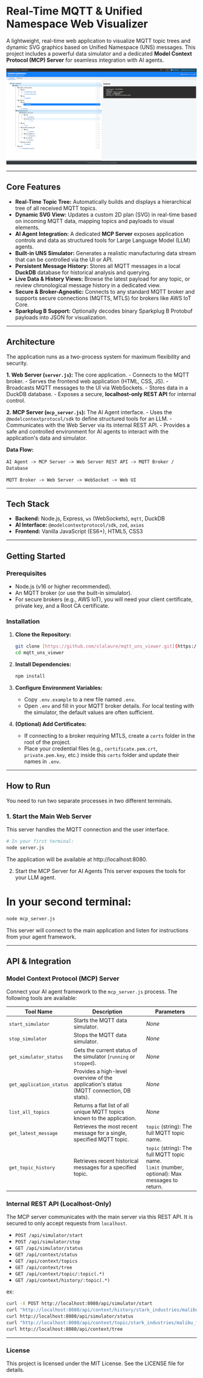 # Real-Time MQTT & Unified Namespace Web Visualizer

A lightweight, real-time web application to visualize MQTT topic trees and dynamic SVG graphics based on Unified Namespace (UNS) messages. This project includes a powerful data simulator and a dedicated **Model Context Protocol (MCP) Server** for seamless integration with AI agents.

![Application screenshot showing the topic tree and SVG view](./assets/screenshot1.png)

---

## Core Features

-   **Real-Time Topic Tree:** Automatically builds and displays a hierarchical tree of all received MQTT topics.
-   **Dynamic SVG View:** Updates a custom 2D plan (SVG) in real-time based on incoming MQTT data, mapping topics and payloads to visual elements.
-   **AI Agent Integration:** A dedicated **MCP Server** exposes application controls and data as structured tools for Large Language Model (LLM) agents.
-   **Built-in UNS Simulator:** Generates a realistic manufacturing data stream that can be controlled via the UI or API.
-   **Persistent Message History:** Stores all MQTT messages in a local **DuckDB** database for historical analysis and querying.
-   **Live Data & History Views:** Browse the latest payload for any topic, or review chronological message history in a dedicated view.
-   **Secure & Broker-Agnostic:** Connects to any standard MQTT broker and supports secure connections (MQTTS, MTLS) for brokers like AWS IoT Core.
-   **Sparkplug B Support:** Optionally decodes binary Sparkplug B Protobuf payloads into JSON for visualization.

---

## Architecture

The application runs as a two-process system for maximum flexibility and security.

**1. Web Server (`server.js`):** The core application.
    -   Connects to the MQTT broker.
    -   Serves the frontend web application (HTML, CSS, JS).
    -   Broadcasts MQTT messages to the UI via WebSockets.
    -   Stores data in a DuckDB database.
    -   Exposes a secure, **localhost-only REST API** for internal control.

**2. MCP Server (`mcp_server.js`):** The AI Agent interface.
    -   Uses the `@modelcontextprotocol/sdk` to define structured tools for an LLM.
    -   Communicates with the Web Server via its internal REST API.
    -   Provides a safe and controlled environment for AI agents to interact with the application's data and simulator.

**Data Flow:**

`AI Agent -> MCP Server -> Web Server REST API -> MQTT Broker / Database`

`MQTT Broker -> Web Server -> WebSocket -> Web UI`

---

## Tech Stack

-   **Backend:** Node.js, Express, `ws` (WebSockets), `mqtt`, DuckDB
-   **AI Interface:** `@modelcontextprotocol/sdk`, `zod`, `axios`
-   **Frontend:** Vanilla JavaScript (ES6+), HTML5, CSS3

---

## Getting Started

### Prerequisites

-   Node.js (v16 or higher recommended).
-   An MQTT broker (or use the built-in simulator).
-   For secure brokers (e.g., AWS IoT), you will need your client certificate, private key, and a Root CA certificate.

### Installation

1.  **Clone the Repository:**
    ```bash
    git clone [https://github.com/slalaure/mqtt_uns_viewer.git](https://github.com/slalaure/mqtt_uns_viewer.git)
    cd mqtt_uns_viewer
    ```

2.  **Install Dependencies:**
    ```bash
    npm install
    ```

3.  **Configure Environment Variables:**
    -   Copy `.env.example` to a new file named `.env`.
    -   Open `.env` and fill in your MQTT broker details. For local testing with the simulator, the default values are often sufficient.

4.  **(Optional) Add Certificates:**
    -   If connecting to a broker requiring MTLS, create a `certs` folder in the root of the project.
    -   Place your credential files (e.g., `certificate.pem.crt`, `private.pem.key`, etc.) inside this `certs` folder and update their names in `.env`.

---

## How to Run

You need to run two separate processes in two different terminals.

### 1. Start the Main Web Server

This server handles the MQTT connection and the user interface.

```bash
# In your first terminal:
node server.js
```
The application will be available at http://localhost:8080.

2. Start the MCP Server for AI Agents
This server exposes the tools for your LLM agent.

# In your second terminal:

```bash
node mcp_server.js
```

This server will connect to the main application and listen for instructions from your agent framework.

---

## API & Integration

### Model Context Protocol (MCP) Server

Connect your AI agent framework to the `mcp_server.js` process. The following tools are available:

| Tool Name                  | Description                                                                                          | Parameters                                                                                             |
| -------------------------- | ---------------------------------------------------------------------------------------------------- | ------------------------------------------------------------------------------------------------------ |
| `start_simulator`          | Starts the MQTT data simulator.                                                                      | _None_                                                                                                 |
| `stop_simulator`           | Stops the MQTT data simulator.                                                                       | _None_                                                                                                 |
| `get_simulator_status`     | Gets the current status of the simulator (`running` or `stopped`).                                    | _None_                                                                                                 |
| `get_application_status`   | Provides a high-level overview of the application's status (MQTT connection, DB stats).              | _None_                                                                                                 |
| `list_all_topics`          | Returns a flat list of all unique MQTT topics known to the application.                               | _None_                                                                                                 |
| `get_latest_message`       | Retrieves the most recent message for a single, specified MQTT topic.                                  | `topic` (string): The full MQTT topic name.                                                            |
| `get_topic_history`        | Retrieves recent historical messages for a specified topic.                                           | `topic` (string): The full MQTT topic name.<br>`limit` (number, optional): Max messages to return.     |

### Internal REST API (Localhost-Only)

The MCP server communicates with the main server via this REST API. It is secured to only accept requests from `localhost`.

- `POST /api/simulator/start`
- `POST /api/simulator/stop`
- `GET /api/simulator/status`
- `GET /api/context/status`
- `GET /api/context/topics`
- `GET /api/context/tree`
- `GET /api/context/topic/:topic(.*)`
- `GET /api/context/history/:topic(.*)`


ex:
```bash
curl -X POST http://localhost:8080/api/simulator/start
curl "http://localhost:8080/api/context/history/stark_industries/malibu_facility/assembly_line_01/mes/oee?limit=5"
curl http://localhost:8080/api/simulator/status
curl "http://localhost:8080/api/context/topic/stark_industries/malibu_facility/erp/workorder" 
curl http://localhost:8080/api/context/tree

```

---

### License
This project is licensed under the MIT License. See the LICENSE file for details.
